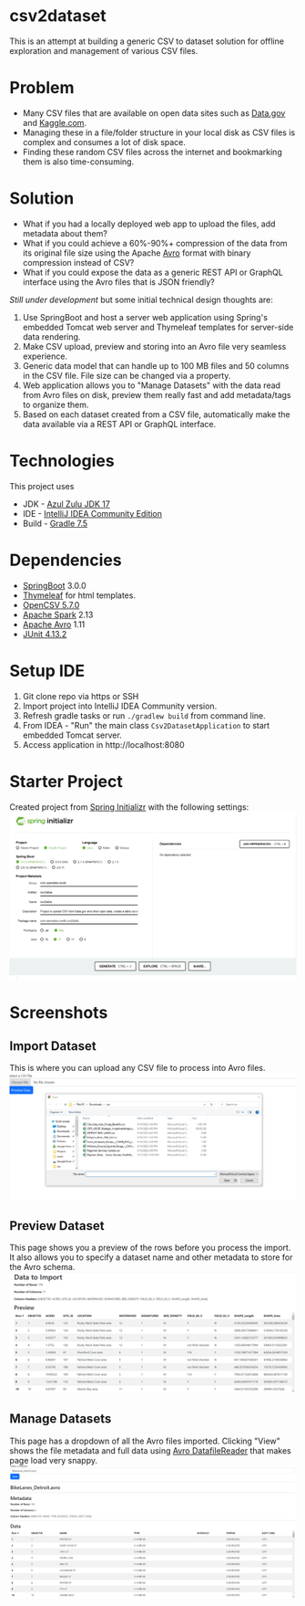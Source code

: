 # csv2dataset

This is an attempt at building a generic CSV to dataset solution for offline exploration and management of various CSV
files.

# Problem

* Many CSV files that are available on open data sites such as [Data.gov](https://data.gov/)
  and [Kaggle.com](https://www.kaggle.com/datasets).
* Managing these in a file/folder structure in your local disk as CSV files is complex and consumes a lot of disk
  space.
* Finding these random CSV files across the internet and bookmarking them is also time-consuming.

# Solution

* What if you had a locally deployed web app to upload the files, add metadata about them?
* What if you could achieve a 60%-90%+ compression of the data from its original file size using the
  Apache [Avro](https://avro.apache.org/docs/current/api/java/org/apache/avro/file/DeflateCodec.html) format with binary
  compression instead of CSV?
* What if you could expose the data as a generic REST API or GraphQL interface using the Avro files that is JSON
  friendly?

*Still under development* but some initial technical design thoughts are:

1. Use SpringBoot and host a server web application using Spring's embedded Tomcat web server and Thymeleaf templates
   for server-side data rendering.
2. Make CSV upload, preview and storing into an Avro file very seamless experience.
3. Generic data model that can handle up to 100 MB files and 50 columns in the CSV file. File size can be changed via a
   property.
4. Web application allows you to "Manage Datasets" with the data read from Avro files on disk, preview them really fast
   and add metadata/tags to organize them.
5. Based on each dataset created from a CSV file, automatically make the data available via a REST API or GraphQL
   interface.

# Technologies

This project uses

* JDK - [Azul Zulu JDK 17](https://www.azul.com/downloads/?package=jdk#download-openjdk)
* IDE - [IntelliJ IDEA Community Edition](https://www.jetbrains.com/idea/download/)
* Build - [Gradle 7.5](https://docs.gradle.org/7.5/release-notes.html)

# Dependencies

* [SpringBoot](https://spring.io/projects/spring-boot) 3.0.0
* [Thymeleaf](https://www.thymeleaf.org/) for html templates.
* [OpenCSV 5.7.0](http://opencsv.sourceforge.net/)
* [Apache Spark](https://spark.apache.org/) 2.13
* [Apache Avro](https://avro.apache.org/) 1.11
* [JUnit 4.13.2](https://github.com/junit-team/junit4/blob/HEAD/doc/ReleaseNotes4.13.2.md)

# Setup IDE

1. Git clone repo via https or SSH
2. Import project into IntelliJ IDEA Community version.
3. Refresh gradle tasks or run `./gradlew build` from command line.
4. From IDEA - "Run" the main class `Csv2DatasetApplication` to start embedded Tomcat server.
5. Access application in http://localhost:8080

# Starter Project

Created project from [Spring Initializr](https://start.spring.io/) with the following settings:
![spring initialize settings](assets//spring_inializr_config.png)

# Screenshots

## Import Dataset

This is where you can upload any CSV file to process into Avro files.
![Import Dataset](src/main/resources/static/img/Import_Dataset.png)

## Preview Dataset

This page shows you a preview of the rows before you process the import. It also allows you to specify a dataset
name and other metadata to store for the Avro schema.
![Preview Dataset](src/main/resources/static/img/Preview_Dataset.png)

## Manage Datasets

This page has a dropdown of all the Avro files imported. Clicking "View" shows the file metadata and full data using
[Avro DatafileReader](https://avro.apache.org/docs/current/api/java/org/apache/avro/file/DataFileReader.html) that makes
page load very snappy.
![Manage Datasets](src/main/resources/static/img/Manage_Datasets.png)
